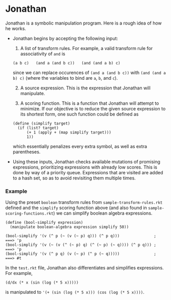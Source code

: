 # Jonathan
Jonathan is a symbolic manipulation program. Here is a rough idea of how he works.

  * Jonathan begins by accepting the following input:
      1. A list of transform rules. For example, a valid transform rule for associativity of `and` is
       
       ```racket
       (a b c)   (and a (and b c))   (and (and a b) c)
       ```
      since we can replace occurences of `(and a (and b c))` with `(and (and a b) c)` (where the variables
      to bind are `a`, `b`, and `c`).
      
      2. A source expression. This is the expression that Jonathan will manipulate.
      
      3. A scoring function. This is a function that Jonathan will attempt to minimize. If our objective is
      to reduce the given source expression to its shortest form, one such function could be defined as
      
      ```racket
      (define (simplify target)
        (if (list? target)
            (+ 1 (apply + (map simplify target)))
            1))
      ```
      
      which essentially penalizes every extra symbol, as well as extra parentheses.
  * Using these inputs, Jonathan checks available mutations of promising expressions, prioritizing expressions
    with already low scores. This is done by way of a priority queue. Expressions that are visited are added to
    a hash set, so as to avoid revisiting them multiple times.

### Example
Using the preset `boolean` transform rules from `sample-transform-rules.rkt` defined and the `simplify` scoring function above (and also found in `sample-scoring-functions.rkt`) we can simplify boolean algebra expressions.

```racket
(define (bool-simplify expression)
  (manipulate boolean-algebra expression simplify 50))
  
(bool-simplify '(v (^ p (~ (v (~ p) q))) (^ p q)))               ; ===> 'p
(bool-simplify '(v (~ (v (^ (~ p) q) (^ (~ p) (~ q)))) (^ p q))) ; ===> 'p
(bool-simplify '(v (^ p q) (v (~ p) (^ p (~ q)))))               ; ===> #t
```

In the `test.rkt` file, Jonathan also differentiates and simplifies expressions. For example, 

```racket
(d/dx (* x (sin (log (* 5 x)))))
```

is manipulated to `'(+ (sin (log (* 5 x))) (cos (log (* 5 x))))`.


